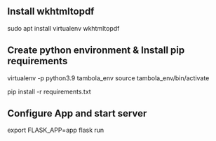 Install wkhtmltopdf
-------------------------
sudo apt install virtualenv wkhtmltopdf 

Create python environment & Install pip requirements
-------------------------------------------------------
virtualenv -p python3.9 tambola_env
source tambola_env/bin/activate

pip install -r requirements.txt

Configure App and start server
--------------------------------------------------------
export FLASK_APP=app
flask run
